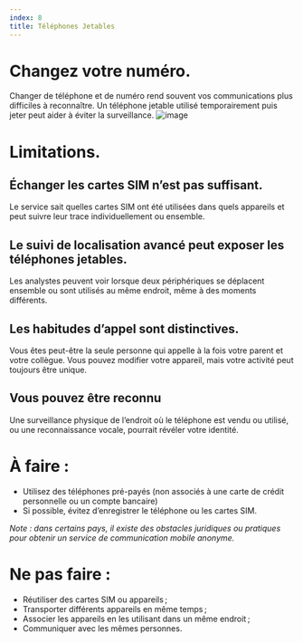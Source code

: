 ```yaml
---
index: 8
title: Téléphones Jetables
---
```

# Changez votre numéro.

Changer de téléphone et de numéro rend souvent vos communications plus difficiles à reconnaître. Un téléphone jetable utilisé temporairement puis jeter peut aider à éviter la surveillance.
![image](mobile7.png)

# Limitations.

## Échanger les cartes SIM n’est pas suffisant.

Le service sait quelles cartes SIM ont été utilisées dans quels appareils et peut suivre leur trace individuellement ou ensemble.

## Le suivi de localisation avancé peut exposer les téléphones jetables.

Les analystes peuvent voir lorsque deux périphériques se déplacent ensemble ou sont utilisés au même endroit, même à des moments différents.

## Les habitudes d’appel sont distinctives.

Vous êtes peut-être la seule personne qui appelle à la fois votre parent et votre collègue. Vous pouvez modifier votre appareil, mais votre activité peut toujours être unique.

## Vous pouvez être reconnu

Une surveillance physique de l’endroit où le téléphone est vendu ou utilisé, ou une reconnaissance vocale, pourrait révéler votre identité.

# À faire :

*   Utilisez des téléphones pré-payés (non associés à une carte de crédit personnelle ou un compte bancaire)
*   Si possible, évitez d’enregistrer le téléphone ou les cartes SIM.

*Note : dans certains pays, il existe des obstacles juridiques ou pratiques pour obtenir un service de communication mobile anonyme.*

# Ne pas faire :

*   Réutiliser des cartes SIM ou appareils ;
*   Transporter différents appareils en même temps ;
*   Associer les appareils en les utilisant dans un même endroit ;
*   Communiquer avec les mêmes personnes.